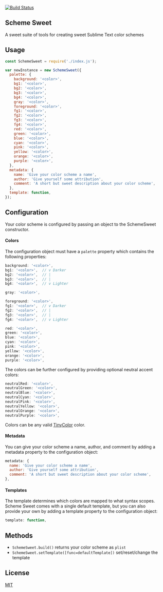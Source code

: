 [![Build Status](https://travis-ci.org/Briles/scheme-sweet.svg?branch=master)](https://travis-ci.org/Briles/scheme-sweet)

Scheme Sweet
------------
A sweet suite of tools for creating sweet Sublime Text color schemes

Usage
-----
```javascript
const SchemeSweet = require('./index.js');

var newInstance = new SchemeSweet({
  palette: {
    background: '<color>',
    bg1: '<color>',
    bg2: '<color>',
    bg3: '<color>',
    bg4: '<color>',
    gray: '<color>',
    foreground: '<color>',
    fg1: '<color>',
    fg2: '<color>',
    fg3: '<color>',
    fg4: '<color>',
    red: '<color>',
    green: '<color>',
    blue: '<color>',
    cyan: '<color>',
    pink: '<color>',
    yellow: '<color>',
    orange: '<color>',
    purple: '<color>',
  },
  metadata: {
    name: 'Give your color scheme a name',
    author: 'Give yourself some attribution',
    comment: 'A short but sweet description about your color scheme',
  },
  template: function,
});
```

Configuration
-------------

Your color scheme is configured by passing an object to the SchemeSweet
constructor.

#### Colors

The configuration object must have a `palette` property which contains the
following properties:

```javascript
background: '<color>',
bg1: '<color>',  // v Darker
bg2: '<color>',  // |
bg3: '<color>',  // |
bg4: '<color>',  // v Lighter

gray: '<color>',

foreground: '<color>',
fg1: '<color>',  // v Darker
fg2: '<color>',  // |
fg3: '<color>',  // |
fg4: '<color>',  // v Lighter

red: '<color>',
green: '<color>',
blue: '<color>',
cyan: '<color>',
pink: '<color>',
yellow: '<color>',
orange: '<color>',
purple: '<color>',
```

The colors can be further configured by providing optional neutral accent
colors:

```javascript
neutralRed: '<color>',
neutralGreen: '<color>',
neutralBlue: '<color>',
neutralCyan: '<color>',
neutralPink: '<color>',
neutralYellow: '<color>',
neutralOrange: '<color>',
neutralPurple: '<color>',
```

Colors can be any valid [TinyColor](https://github.com/bgrins/TinyColor) color.

#### Metadata

You can give your color scheme a name, author, and comment by adding
a metadata property to the configuration object:

```javascript
metadata: {
  name: 'Give your color scheme a name',
  author: 'Give yourself some attribution',
  comment: 'A short but sweet description about your color scheme',
},
```

#### Templates

The template determines which colors are mapped to what syntax scopes.
Scheme Sweet comes with a single default template, but you can also provide
your own by adding a template property to the configuration object:

```javascript
template: function,
```

Methods
-------

- `SchemeSweet.build()` returns your color scheme as `plist`
- `SchemeSweet.setTemplate([func=defaultTemplate])` set/reset/change the template

License
-------
[MIT](https://en.wikipedia.org/wiki/MIT_License)
